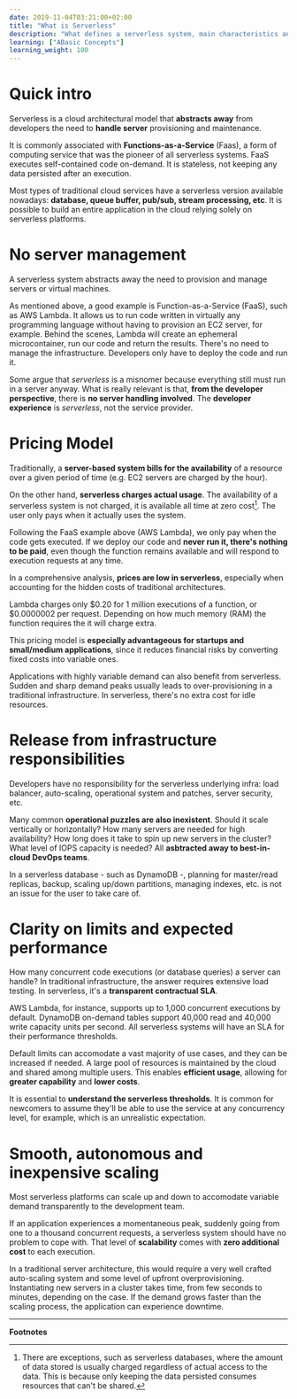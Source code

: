 ```yaml
---
date: 2019-11-04T03:21:00+02:00
title: "What is Serverless"
description: "What defines a serverless system, main characteristics and how it operates"
learning: ["ABasic Concepts"]
learning_weight: 100
---
```


# Quick intro

Serverless is a cloud architectural model that **abstracts away** from developers the need to **handle server** provisioning and maintenance.

It is commonly associated with **Functions-as-a-Service** (Faas), a form of computing service that was the pioneer of all serverless systems. FaaS executes self-contained code on-demand. It is stateless, not keeping any data persisted after an execution.

Most types of traditional cloud services have a serverless version available nowadays: **database, queue buffer, pub/sub, stream processing, etc**. It is possible to build an entire application in the cloud relying solely on serverless platforms.

# No server management

A serverless system abstracts away the need to provision and manage servers or virtual machines.

As mentioned above, a good example is Function-as-a-Service (FaaS), such as AWS Lambda. It allows us to run code written in virtually any programming language without having to provision an EC2 server, for example. Behind the scenes, Lambda will create an ephemeral microcontainer, run our code and return the results. There's no need to manage the infrastructure. Developers only have to deploy the code and run it.

Some argue that _serverless_ is a misnomer because everything still must run in a server anyway. What is really relevant is that, **from the developer perspective**, there is **no server handling involved**. The **developer experience** is _serverless_, not the service provider.

# Pricing Model

Traditionally, a **server-based system bills for the availability** of a resource over a given period of time (e.g. EC2 servers are charged by the hour).

On the other hand, **serverless charges actual usage**. The availability of a serverless system is not charged, it is available all time at zero cost[^1]. The user only pays when it actually uses the system.

Following the FaaS example above (AWS Lambda), we only pay when the code gets executed. If we deploy our code and **never run it, there's nothing to be paid**, even though the function remains available and will respond to execution requests at any time.

In a comprehensive analysis, **prices are low in serverless**, especially when accounting for the hidden costs of traditional architectures.

Lambda charges only $0.20 for 1 million executions of a function, or $0.0000002 per request. Depending on how much memory (RAM) the function requires the it will charge extra.

This pricing model is **especially advantageous for startups and small/medium applications**, since it reduces financial risks by converting fixed costs into variable ones.

Applications with highly variable demand can also benefit from serverless. Sudden and sharp demand peaks usually leads to over-provisioning in a traditional infrastructure. In serverless, there's no extra cost for idle resources.

# Release from infrastructure responsibilities

Developers have no responsibility for the serverless underlying infra: load balancer, auto-scaling, operational system and patches, server security, etc.

Many common **operational puzzles are also inexistent**. Should it scale vertically or horizontally? How many servers are needed for high availability? How long does it take to spin up new servers in the cluster? What level of IOPS capacity is needed? All **asbtracted away to best-in-cloud DevOps teams**.

In a serverless database - such as DynamoDB -, planning for master/read replicas, backup, scaling up/down partitions, managing indexes, etc. is not an issue for the user to take care of.

# Clarity on limits and expected performance

How many concurrent code executions (or database queries) a server can handle? In traditional infrastructure, the answer requires extensive load testing. In serverless, it's a **transparent contractual SLA**.

AWS Lambda, for instance, supports up to 1,000 concurrent executions by default. DynamoDB on-demand tables support 40,000 read and 40,000 write capacity units per second. All serverless systems will have an SLA for their performance thresholds.

Default limits can accomodate a vast majority of use cases, and they can be increased if needed. A large pool of resources is maintained by the cloud and shared among multiple users. This enables **efficient usage**, allowing for **greater capability** and **lower costs**.

It is essential to **understand the serverless thresholds**. It is common for newcomers to assume they'll be able to use the service at any concurrency level, for example, which is an unrealistic expectation.

# Smooth, autonomous and inexpensive scaling

Most serverless platforms can scale up and down to accomodate variable demand transparently to the development team.

If an application experiences a momentaneous peak, suddenly going from one to a thousand concurrent requests, a serverless system should have no problem to cope with. That level of **scalability** comes with **zero additional cost** to each execution.

In a traditional server architecture, this would require a very well crafted auto-scaling system and some level of upfront overprovisioning. Instantiating new servers in a cluster takes time, from few seconds to minutes, depending on the case. If the demand grows faster than the scaling process, the application can experience downtime.

---

**Footnotes**

[^1]:
     There are exceptions, such as serverless databases, where the amount of data stored is usually charged regardless of actual access to the data. This is because only keeping the data persisted consumes resources that can't be shared.

[^2]:
     This is a challenge that we address in [Lambda Challenges & Solutions](/knowledge-base/basic-concepts/serverless-advantages-and-use-cases/), as well as in the Getting Started guides: [Logging](/knowledge-base/getting-started/logging/) & [Monitoring](/knowledge-base/getting-started/monitoring/).
